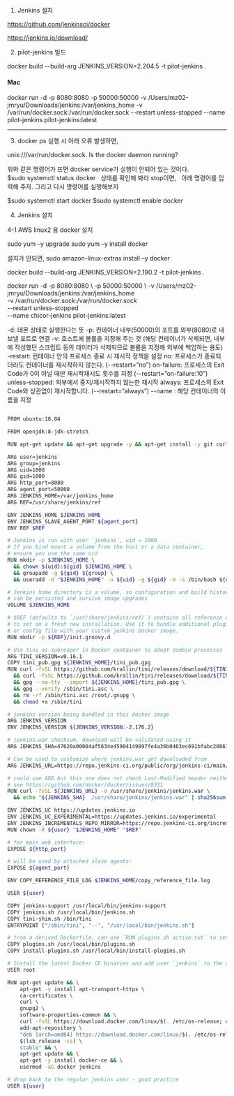 
1. Jenkins 설치

https://github.com/jenkinsci/docker

https://jenkins.io/download/


2. pilot-jenkins  빌드 

docker build --build-arg JENKINS_VERSION=2.204.5 -t pilot-jenkins .


#### Mac
docker run -d -p 8080:8080 -p 50000:50000 -v /Users/mz02-jmryu/Downloads/jenkins:/var/jenkins_home -v /var/run/docker.sock:/var/run/docker.sock --restart unless-stopped --name pilot-jenkins pilot-jenkins:latest


---

3. docker ps 실행 시 아래 오류 발생하면,

unix:///var/run/docker.sock. Is the docker daemon running?

위와 같은 명령어가 뜨면 docker service가 실행이 안되어 있는 것이다.
 
$sudo systemctl status docker
 
상태를 확인해 봐라 stop이면,
 
아래 명령어를 입력해 주자. 그리고 다시 명령어를 실행해보자

$sudo systemctl start docker
$sudo systemctl enable docker


4. Jenkins 설치

4-1 AWS linux2 용 docker 설치

sudo yum –y upgrade
sudo yum –y install docker

설치가 안되면,
sudo amazon-linux-extras install –y docker




docker build --build-arg JENKINS_VERSION=2.190.2 -t pilot-jenkins .

docker run -d -p 8080:8080 \ 
            -p 50000:50000 \ 
            -v /Users/mz02-jmryu/Downloads/jenkins:/var/jenkins_home \
            -v /var/run/docker.sock:/var/run/docker.sock \
            --restart unless-stopped \
            --name chicor-jenkins pilot-jenkins:latest




-d: 데몬 상태로 실행한다는 뜻
-p: 컨테이너 내부(50000)의 포트를 외부(8080)로 내보낼 포트로 연결
-v: 호스트에 볼륨을 지정해 주는 것 (해당 컨테이너가 삭제되면, 내부에 작성했던 스크립트 등의 데이터가 삭제되므로 볼륨을 지정해 외부에 백업하는 용도)
-restart: 컨테이너 안의 프로세스 종료 시 재시작 정책을 설정
 no: 프로세스가 종료되더라도 컨테이너를 재시작하지 않는다. (--restart=”no”)
 on-failure: 프로세스의 Exit Code가 0이 아닐 때만 재시작재시도 횟수를 지정 (--restart=”on-failure:10”)
 unless-stopped: 외부에서 중지/재시작하지 않는한 재시작
 always: 프로세스의 Exit Code와 상관없이 재시작합니다. (--restart=”always”)
--name : 해당 컨테이너의 이름을 지정

```bash 

FROM ubuntu:18.04

FROM openjdk:8-jdk-stretch

RUN apt-get update && apt-get upgrade -y && apt-get install -y git curl && rm -rf /var/lib/apt/lists/*

ARG user=jenkins
ARG group=jenkins
ARG uid=1000
ARG gid=1000
ARG http_port=8080
ARG agent_port=50000
ARG JENKINS_HOME=/var/jenkins_home
ARG REF=/usr/share/jenkins/ref

ENV JENKINS_HOME $JENKINS_HOME
ENV JENKINS_SLAVE_AGENT_PORT ${agent_port}
ENV REF $REF

# Jenkins is run with user `jenkins`, uid = 1000
# If you bind mount a volume from the host or a data container,
# ensure you use the same uid
RUN mkdir -p $JENKINS_HOME \
  && chown ${uid}:${gid} $JENKINS_HOME \
  && groupadd -g ${gid} ${group} \
  && useradd -d "$JENKINS_HOME" -u ${uid} -g ${gid} -m -s /bin/bash ${user}

# Jenkins home directory is a volume, so configuration and build history
# can be persisted and survive image upgrades
VOLUME $JENKINS_HOME

# $REF (defaults to `/usr/share/jenkins/ref/`) contains all reference configuration we want
# to set on a fresh new installation. Use it to bundle additional plugins
# or config file with your custom jenkins Docker image.
RUN mkdir -p ${REF}/init.groovy.d

# Use tini as subreaper in Docker container to adopt zombie processes
ARG TINI_VERSION=v0.16.1
COPY tini_pub.gpg ${JENKINS_HOME}/tini_pub.gpg
RUN curl -fsSL https://github.com/krallin/tini/releases/download/${TINI_VERSION}/tini-static-$(dpkg --print-architecture) -o /sbin/tini \
  && curl -fsSL https://github.com/krallin/tini/releases/download/${TINI_VERSION}/tini-static-$(dpkg --print-architecture).asc -o /sbin/tini.asc \
  && gpg --no-tty --import ${JENKINS_HOME}/tini_pub.gpg \
  && gpg --verify /sbin/tini.asc \
  && rm -rf /sbin/tini.asc /root/.gnupg \
  && chmod +x /sbin/tini

# jenkins version being bundled in this docker image
ARG JENKINS_VERSION
ENV JENKINS_VERSION ${JENKINS_VERSION:-2.176.2}

# jenkins.war checksum, download will be validated using it
ARG JENKINS_SHA=47620a00004af5634e45904149897fe4a36b0463ec691bfabc2086779f90f127

# Can be used to customize where jenkins.war get downloaded from
ARG JENKINS_URL=https://repo.jenkins-ci.org/public/org/jenkins-ci/main/jenkins-war/${JENKINS_VERSION}/jenkins-war-${JENKINS_VERSION}.war

# could use ADD but this one does not check Last-Modified header neither does it allow to control checksum
# see https://github.com/docker/docker/issues/8331
RUN curl -fsSL ${JENKINS_URL} -o /usr/share/jenkins/jenkins.war \
  && echo "${JENKINS_SHA}  /usr/share/jenkins/jenkins.war" | sha256sum -c -

ENV JENKINS_UC https://updates.jenkins.io
ENV JENKINS_UC_EXPERIMENTAL=https://updates.jenkins.io/experimental
ENV JENKINS_INCREMENTALS_REPO_MIRROR=https://repo.jenkins-ci.org/incrementals
RUN chown -R ${user} "$JENKINS_HOME" "$REF"

# for main web interface:
EXPOSE ${http_port}

# will be used by attached slave agents:
EXPOSE ${agent_port}

ENV COPY_REFERENCE_FILE_LOG $JENKINS_HOME/copy_reference_file.log

USER ${user}

COPY jenkins-support /usr/local/bin/jenkins-support
COPY jenkins.sh /usr/local/bin/jenkins.sh
COPY tini-shim.sh /bin/tini
ENTRYPOINT ["/sbin/tini", "--", "/usr/local/bin/jenkins.sh"]

# from a derived Dockerfile, can use `RUN plugins.sh active.txt` to setup ${REF}/plugins from a support bundle
COPY plugins.sh /usr/local/bin/plugins.sh
COPY install-plugins.sh /usr/local/bin/install-plugins.sh

# Install the latest Docker CE binaries and add user `jenkins` to the docker group
USER root

RUN apt-get update && \
    apt-get -y install apt-transport-https \
    ca-certificates \
    curl \
    gnupg2 \
    software-properties-common && \
    curl -fsSL https://download.docker.com/linux/$(. /etc/os-release; echo "$ID")/gpg > /tmp/dkey; apt-key add /tmp/dkey && \
    add-apt-repository \
    "deb [arch=amd64] https://download.docker.com/linux/$(. /etc/os-release; echo "$ID") \
    $(lsb_release -cs) \
    stable" && \
    apt-get update && \
    apt-get -y install docker-ce && \
    usermod -aG docker jenkins

# drop back to the regular jenkins user - good practice
USER ${user} 


```

